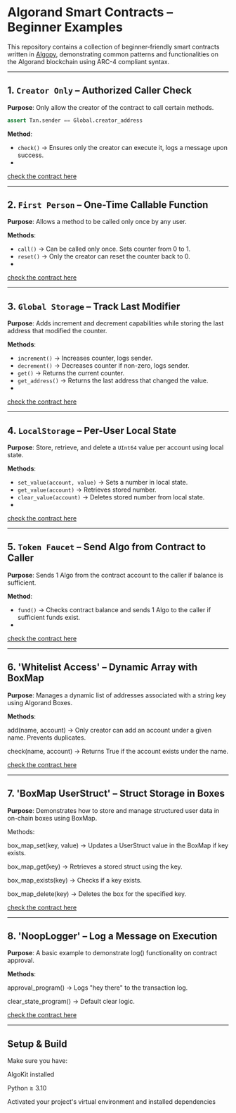 

# Algorand Smart Contracts – Beginner Examples

This repository contains a collection of beginner-friendly smart contracts written in [Algopy](https://github.com/algorandfoundation/algopy), demonstrating common patterns and functionalities on the Algorand blockchain using ARC-4 compliant syntax.

---

## 1. `Creator Only` – Authorized Caller Check

**Purpose**: Only allow the creator of the contract to call certain methods.

```python
assert Txn.sender == Global.creator_address
```

**Method**:

* `check()` → Ensures only the creator can execute it, logs a message upon success.
* 
[check the contract here](./projects/beginner-contract/smart_contracts/creator_only/contract.py)

---

## 2. `First Person` – One-Time Callable Function

**Purpose**: Allows a method to be called only once by any user.

**Methods**:

* `call()` → Can be called only once. Sets counter from 0 to 1.
* `reset()` → Only the creator can reset the counter back to 0.
* 
[check the contract here](./projects/beginner-contract/smart_contracts/first_person_only/contract.py)

---

## 3. `Global Storage` – Track Last Modifier

**Purpose**: Adds increment and decrement capabilities while storing the last address that modified the counter.

**Methods**:

* `increment()` → Increases counter, logs sender.
* `decrement()` → Decreases counter if non-zero, logs sender.
* `get()` → Returns the current counter.
* `get_address()` → Returns the last address that changed the value.
* 
[check the contract here](./projects/beginner-contract/smart_contracts/global_storage/contract.py)

---

## 4.  `LocalStorage` – Per-User Local State

**Purpose**: Store, retrieve, and delete a `UInt64` value per account using local state.

**Methods**:

* `set_value(account, value)` → Sets a number in local state.
* `get_value(account)` → Retrieves stored number.
* `clear_value(account)` → Deletes stored number from local state.
* 
[check the contract here](./projects/beginner-contract/smart_contracts/local_storage/contract.py)

---

## 5. `Token Faucet` – Send Algo from Contract to Caller

**Purpose**: Sends 1 Algo from the contract account to the caller if balance is sufficient.

**Method**:

* `fund()` → Checks contract balance and sends 1 Algo to the caller if sufficient funds exist.
* 
[check the contract here](./projects/beginner-contract/smart_contracts/token_faucet/contract.py)

---


## 6. 'Whitelist Access' – Dynamic Array with BoxMap
**Purpose**: Manages a dynamic list of addresses associated with a string key using Algorand Boxes.

**Methods**:

add(name, account) → Only creator can add an account under a given name. Prevents duplicates.

check(name, account) → Returns True if the account exists under the name.

[check the contract here](./projects/beginner-contract/smart_contracts/whitelist_access/contract.py)

---

## 7. 'BoxMap UserStruct' – Struct Storage in Boxes
**Purpose**: Demonstrates how to store and manage structured user data in on-chain boxes using BoxMap.

Methods:

box_map_set(key, value) → Updates a UserStruct value in the BoxMap if key exists.

box_map_get(key) → Retrieves a stored struct using the key.

box_map_exists(key) → Checks if a key exists.

box_map_delete(key) → Deletes the box for the specified key.

[check the contract here](./projects/beginner-contract/smart_contracts/box_storage/contract.py)

---

## 8. 'NoopLogger' – Log a Message on Execution
**Purpose**: A basic example to demonstrate log() functionality on contract approval.

**Methods**:

approval_program() → Logs "hey there" to the transaction log.

clear_state_program() → Default clear logic.

[check the contract here](./projects/beginner-contract/smart_contracts/noop_logger/contract.py)

---

## Setup & Build
Make sure you have:

AlgoKit installed

Python ≥ 3.10

Activated your project's virtual environment and installed dependencies
